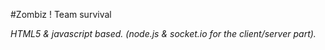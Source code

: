 #Zombiz ! Team survival

*HTML5 & javascript based. (node.js & socket.io for the client/server part).*